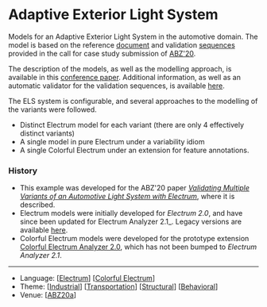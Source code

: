 # Adaptive Exterior Light System

Models for an Adaptive Exterior Light System in the automotive domain. The model is based on the reference [document](https://abz2020.uni-ulm.de/resources/files/casestudyABZ2020v1.17.pdf) and validation [sequences](https://abz2020.uni-ulm.de/resources/files/ValidationSequences_v1.8.xlsx) provided in the call for case study submission of [ABZ'20](https://abz2020.uni-ulm.de/).  

The description of the models, as well as the modelling approach, is available in this [conference paper](http://haslab.github.io/TRUST/papers/abz20b.pdf). Additional information, as well as an automatic validator for the validation sequences, is available [here](https://github.com/haslab/Electrum/wiki/ELS).

The ELS system is configurable, and several approaches to the modelling of the variants were followed.
* Distinct Electrum model for each variant (there are only 4 effectively distinct variants) 
* A single model in pure Electrum under a variability idiom
* A single Colorful Electrum  under an extension for feature annotations.

### History

* This example was developed for the ABZ'20 paper [_Validating Multiple Variants of an Automotive Light System with Electrum_](http://haslab.github.io/TRUST/papers/abz20b.pdf), where it is described.
* Electrum models were initially developed for _Electrum 2.0_, and have since been updated for Electrum Analyzer 2.1_. Legacy versions are available [here](https://github.com/nmacedo/MSV/tree/06b67901df7bcaad7f874d7c079b0984f60317db/CaseStudies/ELS). 
* Colorful Electrum models were developed for the prototype extension [Colorful Electrum Analyzer 2.0](https://haslab.github.io/Electrum/electrum-2.0-colorful-alpha.jar), which has not been bumped to _Electrum Analyzer 2.1_.

---

* Language: [[Electrum](https://github.com/nmacedo/MSV/wiki/By-Language#electrum)] [[Colorful Electrum](https://github.com/nmacedo/MSV/wiki/By-Language#colorful-electrum)]
* Theme: [[Industrial](https://github.com/nmacedo/MSV/wiki/By-Theme#industrial)] [[Transportation](https://github.com/nmacedo/MSV/wiki/By-Theme#transportation)] [[Structural](https://github.com/nmacedo/MSV/wiki/By-Theme#rich-structural-model)] [[Behavioral](https://github.com/nmacedo/MSV/wiki/By-Theme#rich-behavioral-model)]
* Venue: [[ABZ20a](https://github.com/nmacedo/MSV/wiki/By-Venue#abz20a)]

